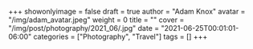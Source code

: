 +++
showonlyimage = false
draft = true
author = "Adam Knox"
avatar = "/img/adam_avatar.jpeg"
weight = 0
title = ""
cover = "/img/post/photography/2021_06/.jpg"
date = "2021-06-25T00:01:01-06:00"
categories = ["Photography", "Travel"]
tags = []
+++
<!--more-->
